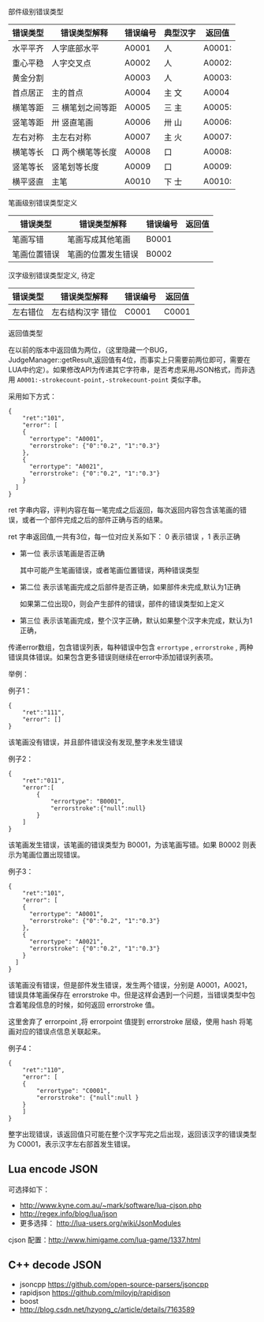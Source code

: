 部件级别错误类型

错误类型 	| 错误类型解释 		| 错误编号 		|  典型汉字 		| 返回值
------------|-------------------|---------------|-------------------|---------
水平平齐 	| 人字底部水平 		| A0001 		| 人 				| A0001:
重心平稳 	| 人字交叉点 		| A0002 		| 人 				| A0002:
黄金分割 	| 					| A0003 		| 人  				| A0003:
首点居正 	| 主的首点 			| A0004 		| 主 文				| A0004
横笔等距 	| 三 横笔划之间等距 | A0005 		| 三 主 			| A0005:
竖笔等距  	| 卅 竖直笔画 		| A0006  		| 卅 山				| A0006:
左右对称    | 主左右对称        | A0007 		| 主 火				| A0007:
横笔等长    | 口 两个横笔等长度 | A0008  	 	| 口 				| A0008:
竖笔等长 	| 竖笔划等长度  	| A0009 		| 口 				| A0009: 
横平竖直    | 主笔              | A0010         | 下 士             | A0010:

笔画级别错误类型定义

错误类型   |  错误类型解释    |  错误编号      |  返回值 
-----------|------------------|----------------|------------
笔画写错   | 笔画写成其他笔画 | B0001 		   | 
笔画位置错误| 笔画的位置发生错误 |  B0002      |

汉字级别错误类型定义, 待定

错误类型   |  错误类型解释    |  错误编号      |  返回值 
-----------|------------------|----------------|------------
左右错位   | 左右结构汉字 错位 | C0001 		   |  C0001


返回值类型

在以前的版本中返回值为两位，（这里隐藏一个BUG，JudgeManager::getResult,返回值有4位，而事实上只需要前两位即可，需要在LUA中约定）。如果修改API为传递其它字符串，是否考虑采用JSON格式，而非选用 `A0001:-strokecount-point,-strokecount-point` 类似字串。

采用如下方式：

	{
		"ret":"101",
	    "error": [
		{
		  "errortype": "A0001",
		  "errorstroke": {"0":"0.2", "1":"0.3"}
		},
		{
		  "errortype": "A0021",
		  "errorstroke": {"0":"0.2", "1":"0.3"}
		}
	  ]
	}

ret 字串内容，评判内容在每一笔完成之后返回，每次返回内容包含该笔画的错误，或者一个部件完成之后的部件正确与否的结果。

ret 字串返回值,一共有3位，每一位对应关系如下： 0 表示错误 ，1 表示正确

- 第一位 表示该笔画是否正确

	其中可能产生笔画错误，或者笔画位置错误，两种错误类型
	
- 第二位 表示该笔画完成之后部件是否正确，如果部件未完成,默认为1正确

	如果第二位出现0，则会产生部件的错误，部件的错误类型如上定义
	
- 第三位 表示该笔画完成，整个汉字正确，默认如果整个汉字未完成，默认为1正确，

传递error数组，包含错误列表，每种错误中包含 `errortype` , `errorstroke` , 两种错误具体错误。如果包含更多错误则继续在error中添加错误列表项。 

举例：

例子1：

	{
		"ret":"111",
	    "error": []
	}

该笔画没有错误，并且部件错误没有发现,整字未发生错误

例子2：

	{
		"ret":"011",
		"error":[
			{
				"errortype": "B0001",
				"errorstroke":{"null":null}
			}
		]
	}

该笔画发生错误，该笔画的错误类型为 B0001，为该笔画写错。如果 B0002 则表示为笔画位置出现错误。

例子3：

	{
		"ret":"101",
	    "error": [
		{
		  "errortype": "A0001",
		  "errorstroke": {"0":"0.2", "1":"0.3"}
		},
		{
		  "errortype": "A0021",
		  "errorstroke": {"0":"0.2", "1":"0.3"}
		}
	  ]
	}

该笔画没有错误，但是部件发生错误，发生两个错误，分别是 A0001，A0021，错误具体笔画保存在 errorstroke 中。但是这样会遇到一个问题，当错误类型中包含着笔段信息的时候，如何返回 errorstroke 值。

这里舍弃了 errorpoint ,将 errorpoint 值提到 errorstroke 层级，使用 hash 将笔画对应的错误点信息关联起来。

例子4：

	{
		"ret":"110",
		"error": [
		{
			"errortype": "C0001",
			"errorstroke": {"null":null }
		}
		]
	}

整字出现错误，该返回值只可能在整个汉字写完之后出现，返回该汉字的错误类型为 C0001，表示汉字左右部首发生错误。

## Lua encode JSON

可选择如下：

- http://www.kyne.com.au/~mark/software/lua-cjson.php
- http://regex.info/blog/lua/json
- 更多选择： <http://lua-users.org/wiki/JsonModules>

cjson 配置：http://www.himigame.com/lua-game/1337.html

## C++ decode JSON

- jsoncpp <https://github.com/open-source-parsers/jsoncpp>
- rapidjson <https://github.com/miloyip/rapidjson>
- boost
- http://blog.csdn.net/hzyong_c/article/details/7163589